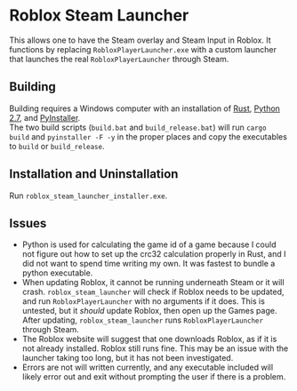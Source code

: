 # Roblox Steam Launcher

This allows one to have the Steam overlay and Steam Input in Roblox. It functions
by replacing `RobloxPlayerLauncher.exe` with a custom launcher that launches the
real `RobloxPlayerLauncher` through Steam.

## Building

Building requires a Windows computer with an installation of [Rust](https://www.rust-lang.org/en-US/install.html), [Python 2.7](https://www.python.org/downloads/release/python-2713/),
and [PyInstaller](http://www.pyinstaller.org/).  
The two build scripts (`build.bat` and `build_release.bat`) will run `cargo build` and `pyinstaller -F -y` in the proper places and copy the executables
to `build` or `build_release`.

## Installation and Uninstallation

Run `roblox_steam_launcher_installer.exe`.

## Issues

* Python is used for calculating the game id of a game because I could not figure out how
to set up the crc32 calculation properly in Rust, and I did not want to spend time
writing my own. It was fastest to bundle a python executable.
* When updating Roblox, it cannot be running underneath Steam or it will crash. `roblox_steam_launcher` will
check if Roblox needs to be updated, and run `RobloxPlayerLauncher` with no arguments if
it does. This is untested, but it *should* update Roblox, then open up the Games page.
After updating, `roblox_steam_launcher` runs `RobloxPlayerLauncher` through Steam.
* The Roblox website will suggest that one downloads Roblox, as if it is not already installed.
Roblox still runs fine. This may be an issue with the launcher taking too long, but it has
not been investigated.
* Errors are not will written currently, and any executable included will likely error out and
exit without prompting the user if there is a problem.
